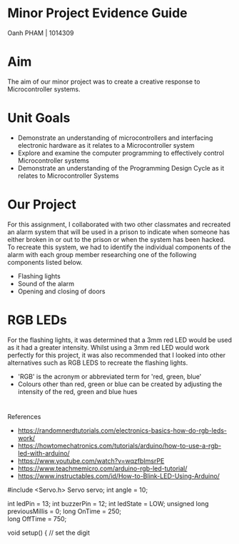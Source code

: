 # Minor Project Evidence Guide
Oanh PHAM | 1014309

# Aim
The aim of our minor project was to create a creative response to Microcontroller systems. 

# Unit Goals
- Demonstrate an understanding of microcontrollers and interfacing electronic hardware as it relates to a Microcontroller system 
- Explore and examine the computer programming to effectively control Microcontroller systems
- Demonstrate an understanding of the Programming Design Cycle as it relates to Microcontroller Systems

# Our Project
For this assignment, I collaborated with two other classmates and recreated an alarm system that will be used in a prison to indicate when someone has either broken in or out to the prison or when the system has been hacked. To recreate this system, we had to identify the individual components of the alarm with each group member researching one of the following components listed below.
- Flashing lights
- Sound of the alarm
- Opening and closing of doors

# RGB LEDs
For the flashing lights, it was determined that a 3mm red LED would be used as it had a greater intensity. Whilst using a 3mm red LED would work perfectly for this project, it was also recommended that I looked into other alternatives such as RGB LEDS to recreate the flashing lights. 
- 'RGB' is the acronym or abbreviated term for 'red, green, blue'
- Colours other than red, green or blue can be created by adjusting the intensity of the red, green and blue hues
#
References
- https://randomnerdtutorials.com/electronics-basics-how-do-rgb-leds-work/
- https://howtomechatronics.com/tutorials/arduino/how-to-use-a-rgb-led-with-arduino/
- https://www.youtube.com/watch?v=wqzfbImsrPE
- https://www.teachmemicro.com/arduino-rgb-led-tutorial/
- https://www.instructables.com/id/How-to-Blink-LED-Using-Arduino/

#include <Servo.h>
Servo servo;
int angle = 10;

int ledPin =  13;
int buzzerPin = 12;
int ledState = LOW; 
unsigned long previousMillis = 0;
long OnTime = 250;        
long OffTime = 750;   

void setup() {
  // set the digit
